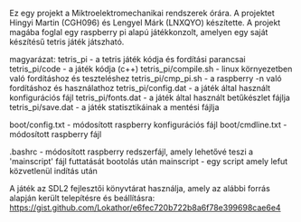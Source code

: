 Ez egy projekt a Miktroelektromechanikai rendszerek órára.
A projektet Hingyi Martin (CGH096) és Lengyel Márk (LNXQYO) készítette.
A projekt magába foglal egy raspberry pi alapú játékkonzolt, amelyen egy saját készítésű tetris játék játszható.

magyarázat:
  tetris_pi - a tetris játék kódja és fordítási parancsai
  tetris_pi/code - a játék kódja (c++)
  tetris_pi/compile.sh - linux környezetben való fordításhoz és teszteléshez
  tetris_pi/cmp_pi.sh - a raspberry -n való fordításhoz és használathoz
  tetris_pi/config.dat - a játék által használt konfigurációs fájl
  tetris_pi/fonts.dat - a játék által használt betűkészlet fájlja
  tetris_pi/save.dat - a játék statisztikáinak a mentési fájlja

  boot/config.txt - módosított raspberry konfigurációs fájl
  boot/cmdline.txt - módosított raspberry fájl
  
  .bashrc - módosított raspberry redszerfájl, amely lehetővé teszi a 'mainscript' fájl futtatását bootolás után
  mainscript - egy script amely lefut közvetlenül indítás után

A játék az SDL2 fejlesztői könyvtárat használja, amely az alábbi forrás alapján került telepítésre és beállításra:
  https://gist.github.com/Lokathor/e6fec720b722b8a6f78e399698cae6e4
